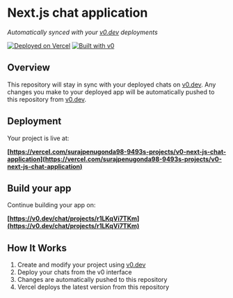 # Next.js chat application

*Automatically synced with your [v0.dev](https://v0.dev) deployments*

[![Deployed on Vercel](https://img.shields.io/badge/Deployed%20on-Vercel-black?style=for-the-badge&logo=vercel)](https://vercel.com/surajpenugonda98-9493s-projects/v0-next-js-chat-application)
[![Built with v0](https://img.shields.io/badge/Built%20with-v0.dev-black?style=for-the-badge)](https://v0.dev/chat/projects/r1LKqVi7TKm)

## Overview

This repository will stay in sync with your deployed chats on [v0.dev](https://v0.dev).
Any changes you make to your deployed app will be automatically pushed to this repository from [v0.dev](https://v0.dev).

## Deployment

Your project is live at:

**[https://vercel.com/surajpenugonda98-9493s-projects/v0-next-js-chat-application](https://vercel.com/surajpenugonda98-9493s-projects/v0-next-js-chat-application)**

## Build your app

Continue building your app on:

**[https://v0.dev/chat/projects/r1LKqVi7TKm](https://v0.dev/chat/projects/r1LKqVi7TKm)**

## How It Works

1. Create and modify your project using [v0.dev](https://v0.dev)
2. Deploy your chats from the v0 interface
3. Changes are automatically pushed to this repository
4. Vercel deploys the latest version from this repository
